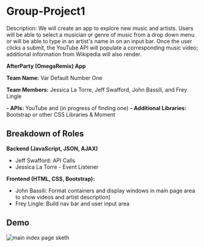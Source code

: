 # Group-Project1
Description: We will create an app to explore new music and artists. Users will be able to select a musician or genre of music from a drop down menu or will be able to type in an artist's name in on an input bar. Once the user clicks a submit, the YouTube API will populate a corresponding music video; additional information from Wikipedia will also render.

**AfterParty (OmegaRemix) App**

**Team Name:** Var Default Number One

**Team Members:** Jessica La Torre, Jeff Swafford, John Bassili, and Frey Lingle

**- APIs:** YouTube and (in progress of finding one)
**- Additional Libraries:** Bootstrap or other CSS Libraries & Moment

## Breakdown of Roles

**Backend (JavaScript, JSON, AJAX)**
- Jeff Swafford: API Calls
- Jessica La Torre - Event Listener
  
**Frontend (HTML, CSS, Bootstrap):**
- John Bassili: Format containers and display windows in main page area to show videos and artist description)
- Frey Lingle: Build nav bar and user input area

## Demo
![main index page sketh](https://github.com/jessicalatorre/groupproject1/blob/master/Assets/Images/design_draft.jpg)
